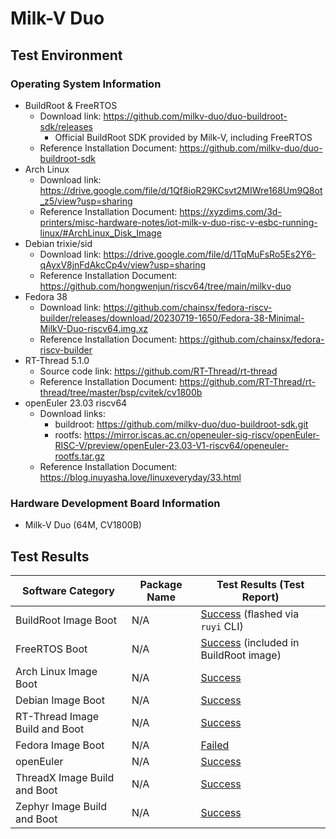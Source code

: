 # Milk-V Duo

## Test Environment

### Operating System Information

- BuildRoot & FreeRTOS
  - Download link: https://github.com/milkv-duo/duo-buildroot-sdk/releases
    - Official BuildRoot SDK provided by Milk-V, including FreeRTOS
  - Reference Installation Document: https://github.com/milkv-duo/duo-buildroot-sdk
- Arch Linux
  - Download link: https://drive.google.com/file/d/1Qf8ioR29KCsvt2MIWre168Um9Q8ot_z5/view?usp=sharing
  - Reference Installation Document: https://xyzdims.com/3d-printers/misc-hardware-notes/iot-milk-v-duo-risc-v-esbc-running-linux/#ArchLinux_Disk_Image
- Debian trixie/sid
  - Download link: https://drive.google.com/file/d/1TqMuFsRo5Es2Y6-qAyxV8jnFdAkcCp4v/view?usp=sharing
  - Reference Installation Document: https://github.com/hongwenjun/riscv64/tree/main/milkv-duo
- Fedora 38
  - Download link: https://github.com/chainsx/fedora-riscv-builder/releases/download/20230719-1650/Fedora-38-Minimal-MilkV-Duo-riscv64.img.xz
  - Reference Installation Document: https://github.com/chainsx/fedora-riscv-builder
- RT-Thread 5.1.0
  - Source code link: https://github.com/RT-Thread/rt-thread
  - Reference Installation Document: https://github.com/RT-Thread/rt-thread/tree/master/bsp/cvitek/cv1800b
- openEuler 23.03 riscv64
  - Download links:
    - buildroot: https://github.com/milkv-duo/duo-buildroot-sdk.git
    - rootfs: https://mirror.iscas.ac.cn/openeuler-sig-riscv/openEuler-RISC-V/preview/openEuler-23.03-V1-riscv64/openeuler-rootfs.tar.gz
  - Reference Installation Document: https://blog.inuyasha.love/linuxeveryday/33.html

### Hardware Development Board Information

- Milk-V Duo (64M, CV1800B)

## Test Results


| Software Category              | Package Name | Test Results (Test Report)                        |
| ------------------------------ | ------------ | ------------------------------------------------- |
| BuildRoot Image Boot           | N/A          | [Success][Duo] (flashed via `ruyi` CLI)           |
| FreeRTOS Boot                  | N/A          | [Success][FreeRTOS] (included in BuildRoot image) |
| Arch Linux Image Boot          | N/A          | [Success][Arch]                                   |
| Debian Image Boot              | N/A          | [Success][Debian]                                 |
| RT-Thread Image Build and Boot | N/A          | [Success][RT-Thread]                              |
| Fedora Image Boot              | N/A          | [Failed][Fedora]                                  |
| openEuler                      | N/A          | [Success][oE]                                     |
| ThreadX Image Build and Boot   | N/A          | [Success][ThreadX]                                |
| Zephyr Image Build and Boot    | N/A          | [Success][Zephyr]                                 |

[Duo]: ./BuildRoot/README.md
[Arch]: ./ArchLinux/README.md
[Debian]: ./Debian/README.md
[Fedora]: ./Fedora/README.md
[RT-Thread]: ./RT-Thread/README.md
[FreeRTOS]: ./FreeRTOS/README.md
[oE]: ./openEuler/README.md
[ThreadX]: ./ThreadX/README.md
[Zephyr]: ./Zephyr/README.md

